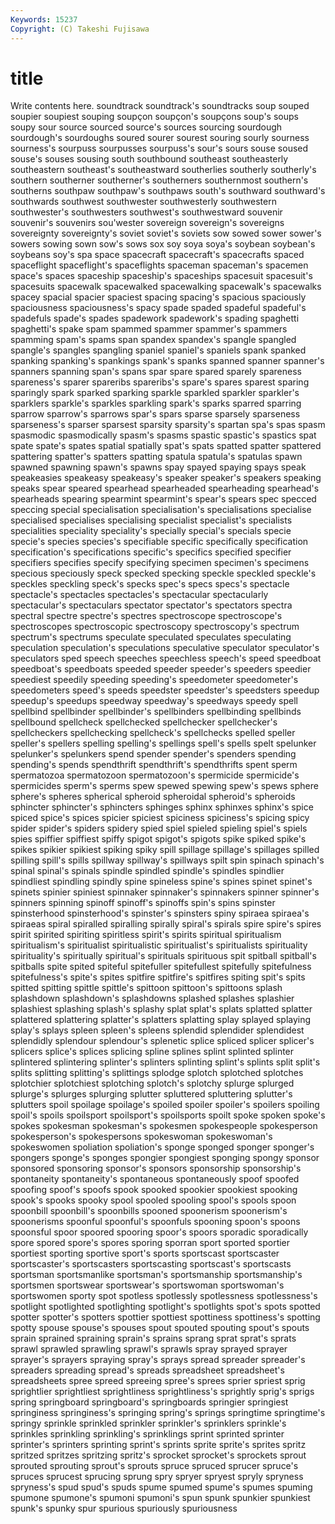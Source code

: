 ```yaml
---
Keywords: 15237 
Copyright: (C) Takeshi Fujisawa
---
```


# title

Write contents here.
 soundtrack
soundtrack's soundtracks soup souped soupier soupiest souping soupçon soupçon's soupçons
soup's soups soupy sour source sourced source's sources sourcing sourdough
sourdough's sourdoughs soured sourer sourest souring sourly sourness sourness's sourpuss
sourpusses sourpuss's sour's sours souse soused souse's souses sousing south
southbound southeast southeasterly southeastern southeast's southeastward southerlies southerly southerly's southern
southerner southerner's southerners southernmost southern's southerns southpaw southpaw's southpaws south's
southward southward's southwards southwest southwester southwesterly southwestern southwester's southwesters southwest's
southwestward souvenir souvenir's souvenirs sou'wester sovereign sovereign's sovereigns sovereignty sovereignty's
soviet soviet's soviets sow sowed sower sower's sowers sowing sown
sow's sows sox soy soya soya's soybean soybean's soybeans soy's
spa space spacecraft spacecraft's spacecrafts spaced spaceflight spaceflight's spaceflights spaceman
spaceman's spacemen space's spaces spaceship spaceship's spaceships spacesuit spacesuit's spacesuits
spacewalk spacewalked spacewalking spacewalk's spacewalks spacey spacial spacier spaciest spacing
spacing's spacious spaciously spaciousness spaciousness's spacy spade spaded spadeful spadeful's
spadefuls spade's spades spadework spadework's spading spaghetti spaghetti's spake spam
spammed spammer spammer's spammers spamming spam's spams span spandex spandex's
spangle spangled spangle's spangles spangling spaniel spaniel's spaniels spank spanked
spanking spanking's spankings spank's spanks spanned spanner spanner's spanners spanning
span's spans spar spare spared sparely spareness spareness's sparer spareribs
spareribs's spare's spares sparest sparing sparingly spark sparked sparking sparkle
sparkled sparkler sparkler's sparklers sparkle's sparkles sparkling spark's sparks sparred
sparring sparrow sparrow's sparrows spar's spars sparse sparsely sparseness sparseness's
sparser sparsest sparsity sparsity's spartan spa's spas spasm spasmodic spasmodically
spasm's spasms spastic spastic's spastics spat spate spate's spates spatial
spatially spat's spats spatted spatter spattered spattering spatter's spatters spatting
spatula spatula's spatulas spawn spawned spawning spawn's spawns spay spayed
spaying spays speak speakeasies speakeasy speakeasy's speaker speaker's speakers speaking
speaks spear speared spearhead spearheaded spearheading spearhead's spearheads spearing spearmint
spearmint's spear's spears spec specced speccing special specialisation specialisation's specialisations
specialise specialised specialises specialising specialist specialist's specialists specialities speciality speciality's
specially special's specials specie specie's species species's specifiable specific specifically
specification specification's specifications specific's specifics specified specifier specifiers specifies specify
specifying specimen specimen's specimens specious speciously speck specked specking speckle
speckled speckle's speckles speckling speck's specks spec's specs specs's spectacle
spectacle's spectacles spectacles's spectacular spectacularly spectacular's spectaculars spectator spectator's spectators
spectra spectral spectre spectre's spectres spectroscope spectroscope's spectroscopes spectroscopic spectroscopy
spectroscopy's spectrum spectrum's spectrums speculate speculated speculates speculating speculation speculation's
speculations speculative speculator speculator's speculators sped speech speeches speechless speech's
speed speedboat speedboat's speedboats speeded speeder speeder's speeders speedier speediest
speedily speeding speeding's speedometer speedometer's speedometers speed's speeds speedster speedster's
speedsters speedup speedup's speedups speedway speedway's speedways speedy spell spellbind
spellbinder spellbinder's spellbinders spellbinding spellbinds spellbound spellcheck spellchecked spellchecker spellchecker's
spellcheckers spellchecking spellcheck's spellchecks spelled speller speller's spellers spelling spelling's
spellings spell's spells spelt spelunker spelunker's spelunkers spend spender spender's
spenders spending spending's spends spendthrift spendthrift's spendthrifts spent sperm spermatozoa
spermatozoon spermatozoon's spermicide spermicide's spermicides sperm's sperms spew spewed spewing
spew's spews sphere sphere's spheres spherical spheroid spheroidal spheroid's spheroids
sphincter sphincter's sphincters sphinges sphinx sphinxes sphinx's spice spiced spice's
spices spicier spiciest spiciness spiciness's spicing spicy spider spider's spiders
spidery spied spiel spieled spieling spiel's spiels spies spiffier spiffiest
spiffy spigot spigot's spigots spike spiked spike's spikes spikier spikiest
spiking spiky spill spillage spillage's spillages spilled spilling spill's spills
spillway spillway's spillways spilt spin spinach spinach's spinal spinal's spinals
spindle spindled spindle's spindles spindlier spindliest spindling spindly spine spineless
spine's spines spinet spinet's spinets spinier spiniest spinnaker spinnaker's spinnakers
spinner spinner's spinners spinning spinoff spinoff's spinoffs spin's spins spinster
spinsterhood spinsterhood's spinster's spinsters spiny spiraea spiraea's spiraeas spiral spiralled
spiralling spirally spiral's spirals spire spire's spires spirit spirited spiriting
spiritless spirit's spirits spiritual spiritualism spiritualism's spiritualist spiritualistic spiritualist's spiritualists
spirituality spirituality's spiritually spiritual's spirituals spirituous spit spitball spitball's spitballs
spite spited spiteful spitefuller spitefullest spitefully spitefulness spitefulness's spite's spites
spitfire spitfire's spitfires spiting spit's spits spitted spitting spittle spittle's
spittoon spittoon's spittoons splash splashdown splashdown's splashdowns splashed splashes splashier
splashiest splashing splash's splashy splat splat's splats splatted splatter splattered
splattering splatter's splatters splatting splay splayed splaying splay's splays spleen
spleen's spleens splendid splendider splendidest splendidly splendour splendour's splenetic splice
spliced splicer splicer's splicers splice's splices splicing spline splines splint
splinted splinter splintered splintering splinter's splinters splinting splint's splints split
split's splits splitting splitting's splittings splodge splotch splotched splotches splotchier
splotchiest splotching splotch's splotchy splurge splurged splurge's splurges splurging splutter
spluttered spluttering splutter's splutters spoil spoilage spoilage's spoiled spoiler spoiler's
spoilers spoiling spoil's spoils spoilsport spoilsport's spoilsports spoilt spoke spoken
spoke's spokes spokesman spokesman's spokesmen spokespeople spokesperson spokesperson's spokespersons spokeswoman
spokeswoman's spokeswomen spoliation spoliation's sponge sponged sponger sponger's spongers sponge's
sponges spongier spongiest sponging spongy sponsor sponsored sponsoring sponsor's sponsors
sponsorship sponsorship's spontaneity spontaneity's spontaneous spontaneously spoof spoofed spoofing spoof's
spoofs spook spooked spookier spookiest spooking spook's spooks spooky spool
spooled spooling spool's spools spoon spoonbill spoonbill's spoonbills spooned spoonerism
spoonerism's spoonerisms spoonful spoonful's spoonfuls spooning spoon's spoons spoonsful spoor
spoored spooring spoor's spoors sporadic sporadically spore spored spore's spores
sporing sporran sport sported sportier sportiest sporting sportive sport's sports
sportscast sportscaster sportscaster's sportscasters sportscasting sportscast's sportscasts sportsman sportsmanlike sportsman's
sportsmanship sportsmanship's sportsmen sportswear sportswear's sportswoman sportswoman's sportswomen sporty spot
spotless spotlessly spotlessness spotlessness's spotlight spotlighted spotlighting spotlight's spotlights spot's
spots spotted spotter spotter's spotters spottier spottiest spottiness spottiness's spotting
spotty spouse spouse's spouses spout spouted spouting spout's spouts sprain
sprained spraining sprain's sprains sprang sprat sprat's sprats sprawl sprawled
sprawling sprawl's sprawls spray sprayed sprayer sprayer's sprayers spraying spray's
sprays spread spreader spreader's spreaders spreading spread's spreads spreadsheet spreadsheet's
spreadsheets spree spreed spreeing spree's sprees sprier spriest sprig sprightlier
sprightliest sprightliness sprightliness's sprightly sprig's sprigs spring springboard springboard's springboards
springier springiest springiness springiness's springing spring's springs springtime springtime's springy
sprinkle sprinkled sprinkler sprinkler's sprinklers sprinkle's sprinkles sprinkling sprinkling's sprinklings
sprint sprinted sprinter sprinter's sprinters sprinting sprint's sprints sprite sprite's
sprites spritz spritzed spritzes spritzing spritz's sprocket sprocket's sprockets sprout
sprouted sprouting sprout's sprouts spruce spruced sprucer spruce's spruces sprucest
sprucing sprung spry spryer spryest spryly spryness spryness's spud spud's
spuds spume spumed spume's spumes spuming spumone spumone's spumoni spumoni's
spun spunk spunkier spunkiest spunk's spunky spur spurious spuriously spuriousness
